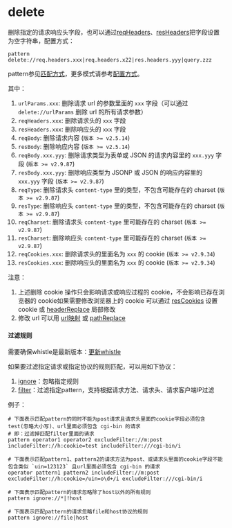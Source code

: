 # delete

删除指定的请求响应头字段，也可以通过[reqHeaders](reqHeaders.html)、[resHeaders](resHeaders.html)把字段设置为空字符串，配置方式：

	pattern delete://req.headers.xxx|req.headers.x22|res.headers.yyy|query.zzz

pattern参见[匹配方式](../pattern.html)，更多模式请参考[配置方式](../mode.html)。

其中：

1. `urlParams.xxx`: 删除请求 url 的参数里面的 `xxx` 字段（可以通过 `delete://urlParams` 删除 url 的所有请求参数）
2. `reqHeaders.xxx`: 删除请求头的 `xxx` 字段
3. `resHeaders.xxx`: 删除响应头的 `xxx` 字段
4. `reqBody`: 删除请求内容 (`版本 >= v2.5.14`)
5. `resBody`: 删除响应内容 (`版本 >= v2.5.14`)
6. `reqBody.xxx.yyy`: 删除请求类型为表单或 JSON 的请求内容里的 `xxx.yyy` 字段  (`版本 >= v2.9.87`)
7. `resBody.xxx.yyy`: 删除响应类型为 JSONP 或 JSON 的响应内容里的 `xxx.yyy` 字段  (`版本 >= v2.9.87`)
8. `reqType`: 删除请求头 `content-type` 里的类型，不包含可能存在的 charset (`版本 >= v2.9.87`)
9. `resType`: 删除响应头 `content-type` 里的类型，不包含可能存在的 charset (`版本 >= v2.9.87`)
10. `reqCharset`: 删除请求头 `content-type` 里可能存在的 charset (`版本 >= v2.9.87`)
11. `resCharset`: 删除响应头 `content-type` 里可能存在的 charset (`版本 >= v2.9.87`)
12. `reqCookies.xxx`: 删除请求头的里面名为 `xxx` 的 cookie (`版本 >= v2.9.34`)
13. `resCookies.xxx`: 删除响应头的里面名为 `xxx` 的 cookie (`版本 >= v2.9.34`)

注意：
1. 上述删除 cookie 操作只会影响请求或响应过程的 cookie，不会影响已存在浏览器的 cookie如果需要修改浏览器上的 cookie 可以通过 [resCookies](./resCookies.html) 设置 cookie 或 [headerReplace](./headerReplace.html) 局部修改
2. 修改 url 可以用 [url映射](./rule/replace.html) 或 [pathReplace](./pathReplace.html)

#### 过滤规则
需要确保whistle是最新版本：[更新whistle](../update.html)

如果要过滤指定请求或指定协议的规则匹配，可以用如下协议：

1. [ignore](./ignore.html)：忽略指定规则
2. [filter](./filter.html)：过滤指定pattern，支持根据请求方法、请求头、请求客户端IP过滤

例子：

```
# 下面表示匹配pattern的同时不能为post请求且请求头里面的cookie字段必须包含test(忽略大小写)、url里面必须包含 cgi-bin 的请求
# 即：过滤掉匹配filter里面的请求
pattern operator1 operator2 excludeFilter://m:post includeFilter://h:cookie=test includeFilter:///cgi-bin/i

# 下面表示匹配pattern1、pattern2的请求方法为post、或请求头里面的cookie字段不能包含类似 `uin=123123` 且url里面必须包含 cgi-bin 的请求
operator pattern1 pattern2 includeFilter://m:post excludeFilter://h:cookie=/uin=o\d+/i excludeFilter:///cgi-bin/i

# 下面表示匹配pattern的请求忽略除了host以外的所有规则
pattern ignore://*|!host

# 下面表示匹配pattern的请求忽略file和host协议的规则
pattern ignore://file|host
```
